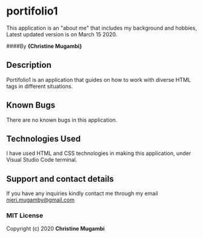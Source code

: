 # portifolio1

This application is an "about me" that includes my background and hobbies, Latest updated version is on March 15 2020.

####By **{Christine Mugambi}**

## Description

Portifolio1 is an application that guides on how to work with diverse HTML tags in different situations.

## Known Bugs

There are no known bugs in this application.

## Technologies Used

I have used HTML and CSS technologies in making this application, under Visual Studio Code terminal.

## Support and contact details

If you have any inquiries kindly contact me through my email
njeri.mugamby@gmail.com

### MIT License

Copyright (c) 2020 **Christine Mugambi**
